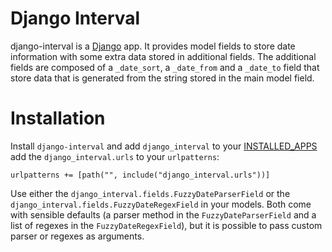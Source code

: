 # Django Interval

django-interval is a [Django](https://www.djangoproject.com/) app. It provides
model fields to store date information with some extra data stored in
additional fields. The additional fields are composed of a `_date_sort`, a `_date_from`
and a `_date_to` field that store data that is generated from the string stored in
the main model field.

# Installation

Install `django-interval` and add `django_interval` to your
[INSTALLED_APPS](https://docs.djangoproject.com/en/stable/ref/settings/#std-setting-INSTALLED_APPS)
add the `django_interval.urls` to your `urlpatterns`:
```
urlpatterns += [path("", include("django_interval.urls"))]
```

Use either the `django_interval.fields.FuzzyDateParserField` or the
`django_interval.fields.FuzzyDateRegexField` in your models. Both
come with sensible defaults (a parser method in the `FuzzyDateParserField`
and a list of regexes in the `FuzzyDateRegexField`), but it is possible
to pass custom parser or regexes as arguments.
